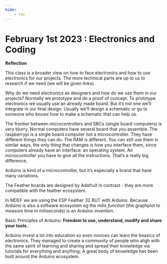 ```yaml
---
hide:
    - toc
---
```


# February 1st 2023 : Electronics and Coding

**Reflection**



This class is a broader view on how to face electronics and how to use electronics for our projects. The more technical parts are up to us to research if we need (we will be given links). 

Why do we need electronics as designers and how do we use them in our projects? 
Normally we prototype and do a proof of concept. 
To prototype electronics we usually use an already made board. But it’s not one we’ll integrate in our final design. Usually we’ll design a schematic or go to someone who knows how to make a schematic that can help us. 

The frontier between microcontrollers and SBCs (single board computers) is very blurry. Normal computers have several board that you assemble. The raspberrypi is a single board computer not a microcontroller. They have different things they can do. The RAM is different. You can still use them in similar ways, the only thing that changes is how you interface them, since computers already have an interface: an operating system. An microcontroller you have to give all the instructions. That’s a really big difference. 

Arduino is kind of a microcontroller, but it’s especially a brand that have many variations. 

The Feather boards are designed by Adafruit in contrast - they are more compatible with the feather ecosystem. 

In MDEF we are using the ESP Feather 32 BUT with Arduino. Because Arduino is also a software ecosystem eg the *milis function* (the graphplot to measure time in miliseconds)  is an Arduino invention. 

Basic Principles of Arduino: ****Freedom to use, understand, modify and share your tools.****

Arduino invest a lot into education so even novices can learn the beasics of electronics. 
They managed to create a community of people who aligh with the same spirit of learning and sharing and spread their knowledge via tutorials for everything and anything; A great body of knowledge has been built around the Arduino ecosystem.